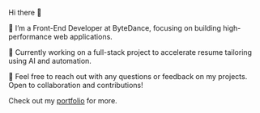 Hi there 👋

🔭 I’m a Front-End Developer at ByteDance, focusing on building high-performance web applications.

🌱 Currently working on a full-stack project to accelerate resume tailoring using AI and automation.

💬 Feel free to reach out with any questions or feedback on my projects. Open to collaboration and contributions!

Check out my [portfolio](https://hchen.me) for more.
